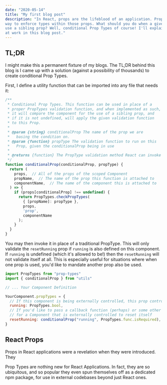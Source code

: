 ```yaml
---
date: "2020-05-14"
title: "My first blog post"
description: "In React, props are the lifeblood of an application. PropTypes are an industry standard
way to enforce types within those props. What should you do when a given prop is required in order to
use a sibling prop? Well, conditional Prop Types of course! I'll explain how I solved this problem
at work in this blog post."
---
```


## TL;DR

I might make this a permanent fixture of my blogs. The TL;DR behind this blog is I came up with a solution (against a possibility of thousands) to create conditional Prop Types.

First, I define a utility function that can be imported into any file that needs it:

```js
/**
 * Conditional Prop Types. This function can be used in place of a
 * proper PropTypes validation function, and when implemented as such,
 * it will compare the component for the use of a sibling prop, and
 * if it is not undefined, will apply the given validation function
 * to this Prop.
 *
 * @param {string} conditionalProp The name of the prop we are
 *   basing the condition on.
 * @param {function} propType The validation function to run on this
 *   Prop, given the conditionalProp being in use
 * 
 * @returns {function} The PropType validation method React can invoke
 */
function conditionalProp(conditionalProp, propType) {
  return (
    props,  // All of the props of the scoped Component
    propName,  // The name of the prop this function is attached to
    componentName,  // The name of the component this is attached to
  ) => {
    if (props[conditionalProp] !== undefined) {
      return PropTypes.checkPropTypes(
        { [propName]: propType },
        props,
        'prop',
        componentName
      );
    }
  }
}
```

You may then invoke it in place of a traditional PropType. This will only validate the `resetRunning`
prop if `running` is also defined on this component. If `running` is undefined (which it's allowed
to be!) then the `resetRunning` will not validate itself at all. This is especially useful for
situations where when one prop is used, you'd like to mandate another prop also be used.

```jsx
import PropTypes from "prop-types"
import { conditionalProp } from "utils"

// ... Your Component Definition

YourComponent.propTypes = {
  // If this component is being externally controlled, this prop controls it.
  running: PropTypes.bool,
  // If you'd like to pass a callback function (perhaps) or some other method
  // for a Component that is externally controlled to reset itself
  resetRunning: conditionalProp("running", PropTypes.func.isRequired),
}
```

## React Props

Props in React applications were a revelation when they were introduced. They 

Prop Types are nothing new for React Applications. In fact, they are so ubiquitous, and so popular
they even spun themselves off as a dedicated npm package, for use in external codebases beyond just
React ones. 